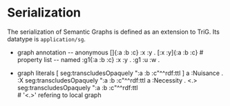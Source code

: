 # Serialization

The serialization of Semantic Graphs is defined as an extension to TriG. Its datatype is `application/sg`.


- graph annotation
-- anonymous
   []{:a :b :c} :x :y .
   [:x :y]{:a :b :c}       # property list
-- named
   :g1{:a :b :c} :x :y .
   :g1 :u :w .


- graph literals
[ seg:transcludesOpaquely ":a :b :c"^^rdf:ttl ] a :Nuisance .
:X seg:transcludesOpaquely ":a :b :c"^^rdf:ttl a :Necessity .
<.> seg:transcludesOpaquely ":a :b :c"^^rdf:ttl  
                          # '<.>' refering to local graph



	